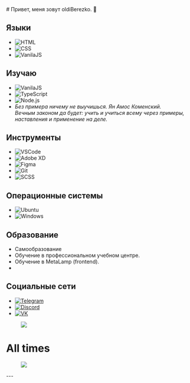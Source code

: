 <body id="top">  
# Привет, меня зовут oldiBerezko. 👋

## Языки
- ![HTML](https://img.shields.io/badge/-HTML-000000?style=for-the-badge&logo=html5&logoColor=white)
- ![CSS](https://img.shields.io/badge/-CSS-000000?style=for-the-badge&logo=css3&logoColor=white)
- ![VanilaJS](https://img.shields.io/badge/-VanilaJS-000000?style=for-the-badge&logo=javascript&logoColor=white)

## Изучаю
- ![VanilaJS](https://img.shields.io/badge/-VanilaJS-000000?style=for-the-badge&logo=javascript&logoColor=white)
- ![TypeScript](https://img.shields.io/badge/-TypeScript-000000?style=for-the-badge&logo=typescript&logoColor=white)
- ![Node.js](https://img.shields.io/badge/-Node.js-000000?style=for-the-badge&logo=node.js&logoColor=white)
- *Без примера ничему не выучишься. Ян Амос Коменский.*  
  *Вечным законом да будет: учить и учиться всему через примеры, наставления и применение на деле.*
  
## Инструменты 
- ![VSCode](https://img.shields.io/badge/-VSCode-000000?style=for-the-badge&logo=visual-studio-code&logoColor=white)
- ![Adobe XD](https://img.shields.io/badge/-Adobe%20XD-000000?style=for-the-badge&logo=adobe-xd&logoColor=white)
- ![Figma](https://img.shields.io/badge/-Figma-000000?style=for-the-badge&logo=figma&logoColor=white)
- ![Git](https://img.shields.io/badge/-Git-000000?style=for-the-badge&logo=git&logoColor=white)
- ![SCSS](https://img.shields.io/badge/-SCSS-000000?style=for-the-badge&logo=SCSS&logoColor=white)

## Операционные системы
- ![Ubuntu](https://img.shields.io/badge/-Ubuntu-000000?style=for-the-badge&logo=ubuntu&logoColor=white)
- ![Windows](https://img.shields.io/badge/-Windows-000000?style=for-the-badge&logo=windows&logoColor=white)

## Образование
- Самообразование
- Обучение в профессиональном учебном центре.
- Обучение в MetaLamp (frontend).
- 
## Социальные сети
- [![Telegram](https://img.shields.io/badge/-Telegram-000000?style=for-the-badge&logo=telegram)](https://t.me/berezko)
- [![Discord](https://img.shields.io/badge/-Discord-000000?style=for-the-badge&logo=discord)](https://discord.com/users/oldiberezko)
- [![VK](https://img.shields.io/badge/-VK-000000?style=for-the-badge&logo=vk)](https://vk.com/oldiberezko)








<p>
<figure><img src="https://wakatime.com/share/@5dd2f304-d0ff-47a7-85b6-860ebfc4bfe4/7e676047-408a-47fa-999e-0180abc5bc44.svg"></figure>
</p>

# All times
<p> 
<figure> <img src="https://wakatime.com/share/@5dd2f304-d0ff-47a7-85b6-860ebfc4bfe4/56db83e2-0f7f-401b-8217-1af76b8e0205.svg"></figure>
</p>
---
</body>
